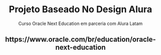 <h1 align="center">Projeto Baseado No Design Alura</h1>
<p align="center">Curso Oracle Next Education em parceria com Alura Latam</p>
<h2 align="center">https://www.oracle.com/br/education/oracle-next-education</h2>
